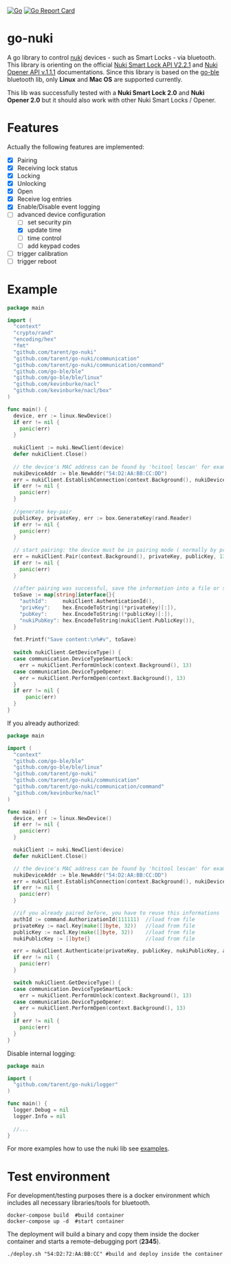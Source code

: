 [![Go](https://github.com/tarent/go-nuki/actions/workflows/build.yml/badge.svg)](https://github.com/tarent/go-nuki/actions/workflows/build.yml)
[![Go Report Card](https://goreportcard.com/badge/github.com/tarent/go-nuki)](https://goreportcard.com/report/github.com/tarent/go-nuki)

# go-nuki

A go library to control [nuki](https://nuki.io) devices - such as Smart Locks - via bluetooth. 
This library is orienting on the official [Nuki Smart Lock API V2.2.1](https://developer.nuki.io/page/nuki-smart-lock-api-2/2/) and [Nuki Opener API v.1.1.1](https://developer.nuki.io/page/nuki-opener-api-1/7/) documentations.
Since this library is based on the [go-ble](https://github.com/go-ble/ble) bluetooth lib, only **Linux** and **Mac OS** are supported currently.

This lib was successfully tested with a **Nuki Smart Lock 2.0** and **Nuki Opener 2.0** but it should also work with other Nuki Smart Locks / Opener.

# Features

Actually the following features are implemented:

* [x] Pairing
* [x] Receiving lock status
* [x] Locking
* [x] Unlocking
* [x] Open
* [x] Receive log entries
* [x] Enable/Disable event logging
* [ ] advanced device configuration
  * [ ] set security pin
  * [x] update time
  * [ ] time control
  * [ ] add keypad codes
* [ ] trigger calibration
* [ ] trigger reboot

# Example

```go
package main

import (
  "context"
  "crypto/rand"
  "encoding/hex"
  "fmt"
  "github.com/tarent/go-nuki"
  "github.com/tarent/go-nuki/communication"
  "github.com/tarent/go-nuki/communication/command"
  "github.com/go-ble/ble"
  "github.com/go-ble/ble/linux"
  "github.com/kevinburke/nacl"
  "github.com/kevinburke/nacl/box"
)

func main() {
  device, err := linux.NewDevice()
  if err != nil {
    panic(err)
  }
  
  nukiClient := nuki.NewClient(device)
  defer nukiClient.Close()
  
  // the device's MAC address can be found by 'hcitool lescan' for example
  nukiDeviceAddr := ble.NewAddr("54:D2:AA:BB:CC:DD")
  err = nukiClient.EstablishConnection(context.Background(), nukiDeviceAddr)
  if err != nil {
    panic(err)
  }
  
  //generate key-pair
  publicKey, privateKey, err := box.GenerateKey(rand.Reader)
  if err != nil {
    panic(err)
  }
  
  // start pairing: the device must be in pairing mode ( normally by pressing the button on the lock for 5 seconds )
  err = nukiClient.Pair(context.Background(), privateKey, publicKey, 13, command.ClientIdTypeApp, "Lib-Nuki-Example")
  if err != nil {
    panic(err)
  }
  
  //after pairing was successful, save the information into a file or similar
  toSave := map[string]interface{}{
    "authId":     nukiClient.AuthenticationId(),
    "privKey":    hex.EncodeToString((*privateKey)[:]),
    "pubKey":     hex.EncodeToString((*publicKey)[:]),
    "nukiPubKey": hex.EncodeToString(nukiClient.PublicKey()),
  }
  
  fmt.Printf("Save content:\n%#v", toSave)
  
  switch nukiClient.GetDeviceType() {
  case communication.DeviceTypeSmartLock:
    err = nukiClient.PerformUnlock(context.Background(), 13)
  case communication.DeviceTypeOpener:
    err = nukiClient.PerformOpen(context.Background(), 13)
  }
  if err != nil {
      panic(err)
  }
}
```

If you already authorized:
```go
package main

import (
  "context"
  "github.com/go-ble/ble"
  "github.com/go-ble/ble/linux"
  "github.com/tarent/go-nuki"
  "github.com/tarent/go-nuki/communication"
  "github.com/tarent/go-nuki/communication/command"
  "github.com/kevinburke/nacl"
)

func main() {
  device, err := linux.NewDevice()
  if err != nil {
    panic(err)
  }

  nukiClient := nuki.NewClient(device)
  defer nukiClient.Close()

  // the device's MAC address can be found by 'hcitool lescan' for example
  nukiDeviceAddr := ble.NewAddr("54:D2:AA:BB:CC:DD")
  err = nukiClient.EstablishConnection(context.Background(), nukiDeviceAddr)
  if err != nil {
    panic(err)
  }

  //if you already paired before, you have to reuse this informations
  authId := command.AuthorizationId(111111)  //load from file
  privateKey := nacl.Key(make([]byte, 32))   //load from file
  publicKey := nacl.Key(make([]byte, 32))    //load from file
  nukiPublicKey := []byte{}                  //load from file

  err = nukiClient.Authenticate(privateKey, publicKey, nukiPublicKey, authId)
  if err != nil {
    panic(err)
  }

  switch nukiClient.GetDeviceType() {
  case communication.DeviceTypeSmartLock:
    err = nukiClient.PerformUnlock(context.Background(), 13)
  case communication.DeviceTypeOpener:
    err = nukiClient.PerformOpen(context.Background(), 13)
  }
  if err != nil {
    panic(err)
  }
}
```

Disable internal logging:
```go
package main

import (
  "github.com/tarent/go-nuki/logger"
)

func main() {
  logger.Debug = nil
  logger.Info = nil
  
  //...
}
```

For more examples how to use the nuki lib see [examples](example_test.go).

# Test environment

For development/testing purposes there is a docker environment which includes all necessary libraries/tools for bluetooth.

```shell
docker-compose build  #build container
docker-compose up -d  #start container
```

The deployment will build a binary and copy them inside the docker container and starts a remote-debugging port (**2345**).
```shell
./deploy.sh "54:D2:72:AA:BB:CC" #build and deploy inside the container
```